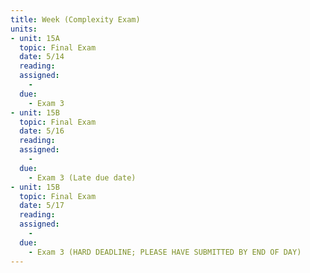 ```yaml
---
title: Week (Complexity Exam)
units:
- unit: 15A
  topic: Final Exam
  date: 5/14
  reading: 
  assigned: 
    - 
  due:
    - Exam 3
- unit: 15B
  topic: Final Exam
  date: 5/16
  reading: 
  assigned: 
    - 
  due:
    - Exam 3 (Late due date)
- unit: 15B
  topic: Final Exam
  date: 5/17
  reading: 
  assigned: 
    - 
  due:
    - Exam 3 (HARD DEADLINE; PLEASE HAVE SUBMITTED BY END OF DAY)
---
```


